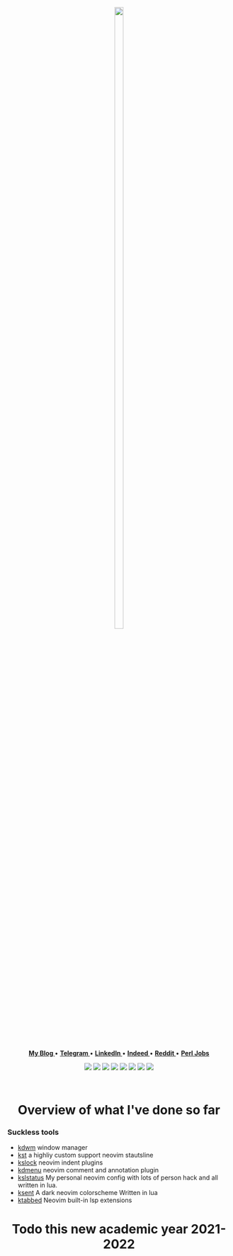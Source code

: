 <p align="center">
  <img height=60% width=20% src="https://images.wallpaperscraft.com/image/single/space_art_spiral_star_glow_94003_1600x900.jpg">
</p>
<p align="center">
<b><a href="none"> My Blog </a></b>
•
<b><a href="none"> Telegram </a></b>
•
<b><a href="none"> LinkedIn </a></b>
•
<b><a href="none"> Indeed </a></b>
•
<b><a href="mailto:tcheukueppo@gmail.com"> Reddit </a></b>
 •
<b><a href="none"> Perl Jobs </a></b>
<!--<b><a href="https://www.paypal.me/bobbyhub">Sponsor</a></b>-->
</p>
<p align="center">
<img src="https://img.shields.io/badge/c-%2357A143.svg?&style=for-the-badge&logo=c&logoColor=white"/>
<img src="https://img.shields.io/badge/bash-%2300ADD8.svg?&style=for-the-badge&logo=linux&logoColor=white" />
<img src="https://img.shields.io/badge/perl-%23020000.svg?&style=for-the-badge&logo=perl&logoColor=white"/>
<img src="https://img.shields.io/badge/go-%2300ADD8.svg?&style=for-the-badge&logo=go&logoColor=white" />
<img src="https://img.shields.io/badge/lua-%232C2D72.svg?&style=for-the-badge&logo=lua&logoColor=white"/>
<img src="https://img.shields.io/badge/C++%20-%23007ACC.svg?&style=for-the-badge&logo=Cplusplus&logoColor=white"/>
<img src="https://img.shields.io/badge/python-%2357A143.svg?&style=for-the-badge&logo=python&logoColor=white"/>
<img src="https://img.shields.io/badge/javascript-%23f7a41d.svg?&style=for-the-badge&logo=javascript&logoColor=white"/>
</p>
<br>
<div align="center">
  
# Overview of what I've done so far

</div>

### Suckless tools

  - [kdwm](https://github.com/r/lspsaga.nvim) window manager
  - [kst](https://github.com/glepnir/galaxyline.nvim) a highliy custom support neovim stautsline
  - [kslock](https://github.com/glepnir/indent-guides.nvim) neovim indent plugins
  - [kdmenu](https://github.com/glepnir/prodoc.nvim) neovim comment and
    annotation plugin
  - [kslstatus](https://github.com/glepnir/nvim) My personal neovim config with lots of person hack and
    all written in lua.
  - [ksent](https://github.com/glepnir/zephyr-nvim) A dark neovim colorscheme Written in lua
  - [ktabbed](https://github.com/nvim-lua/lsp_extensions.nvim) Neovim built-in lsp extensions

<div align="center">
  
# Todo this new academic year 2021-2022

</div>
